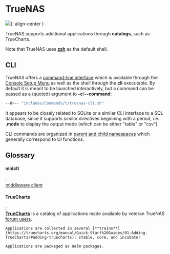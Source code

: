# TrueNAS

![](logo.svg){: align-center }

TrueNAS supports additional applications through **catalogs**, such as TrueCharts.

Note that TrueNAS uses [**zsh**](../Shell#zsh) as the default shell.

## CLI

TrueNAS offers a [command-line interface](https://www.truenas.com/docs/scale/scaleclireference/) which is available through the [Console Setup Menu](https://www.truenas.com/docs/scale/gettingstarted/install/consolesetupmenuscale/) as well as the shell through the **cli** executable.
By default it is meant to be launched interactively, but a command can be passed as a (quoted) argument to **-c**/**--command**:

```sh
--8<-- "includes/Commands/t/truenas-cli.sh"
```

It appears to be closely related to SQLite or a similar CLI interface to a SQL database, since it supports similar directives beginning with a period, i.e. **.mode** to display the output mode (which can be either "table" or "csv").


CLI commands are organized in [parent and child namespaces](https://www.truenas.com/docs/scale/scaleclireference/#parent-and-child-namespaces) which generally correspond to UI functions.

## Glossary

#### midclt
:   
    [middleware client](https://www.truenas.com/community/threads/no-way-to-start-stop-services.87322/)

#### TrueCharts 
:   
    [**TrueCharts**](https://github.com/truecharts/apps) is a catalog of applications made available by veteran TrueNAS [forum users](https://www.truenas.com/community/threads/syncthing-on-truenas-scale-21-08-beta.95184/post-658413).

    Applications are collected in several [**trains**](https://truecharts.org/manual/Quick-Start%20Guides/01-Adding-TrueCharts/#adding-truecharts): stable, core, and incubator

    Applications are packaged as Helm packages.